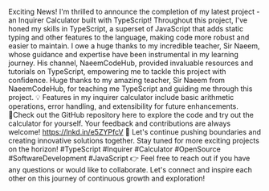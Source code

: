 Exciting News!
I'm thrilled to announce the completion of my latest project - an Inquirer Calculator built with TypeScript!
Throughout this project, I've honed my skills in TypeScript, a superset of JavaScript that adds static typing and other features to the language, making code more robust and easier to maintain. I owe a huge thanks to my incredible teacher, Sir Naeem, whose guidance and expertise have been instrumental in my learning journey. His channel, NaeemCodeHub, provided invaluable resources and tutorials on TypeScript, empowering me to tackle this project with confidence.
Huge thanks to my amazing teacher, Sir Naeem from NaeemCodeHub, for teaching me TypeScript and guiding me through this project.
💡 Features in my inquirer calculator include basic arithmetic operations, error handling, and extensibility for future enhancements.
🔗Check out the GitHub repository here to explore the code and try out the calculator for yourself. Your feedback and contributions are always welcome!
https://lnkd.in/e5ZYPfcV
🚀 Let's continue pushing boundaries and creating innovative solutions together. Stay tuned for more exciting projects on the horizon! #TypeScript #Inquirer #Calculator #OpenSource #SoftwareDevelopment #JavaScript
👉 Feel free to reach out if you have any questions or would like to collaborate. Let's connect and inspire each other on this journey of continuous growth and exploration!
